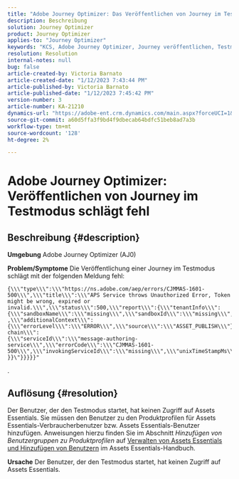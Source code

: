 ```yaml
---
title: "Adobe Journey Optimizer: Das Veröffentlichen von Journey im Testmodus schlägt fehl."
description: Beschreibung
solution: Journey Optimizer
product: Journey Optimizer
applies-to: "Journey Optimizer"
keywords: "KCS, Adobe Journey Optimizer, Journey veröffentlichen, Testmodus, schlägt fehl, AJO"
resolution: Resolution
internal-notes: null
bug: false
article-created-by: Victoria Barnato
article-created-date: "1/12/2023 7:43:44 PM"
article-published-by: Victoria Barnato
article-published-date: "1/12/2023 7:45:42 PM"
version-number: 3
article-number: KA-21210
dynamics-url: "https://adobe-ent.crm.dynamics.com/main.aspx?forceUCI=1&pagetype=entityrecord&etn=knowledgearticle&id=7892a466-b192-ed11-aad1-6045bd006d92"
source-git-commit: a60d5ffa3f9bd4f9dbecab64bdfc51beb8ad7a3b
workflow-type: tm+mt
source-wordcount: '128'
ht-degree: 2%

---
```


# Adobe Journey Optimizer: Veröffentlichen von Journey im Testmodus schlägt fehl

## Beschreibung {#description}

<b>Umgebung</b>
Adobe Journey Optimizer (AJ0)


<b>Problem/Symptome</b>
Die Veröffentlichung einer Journey im Testmodus schlägt mit der folgenden Meldung fehl:


```
{\\\"type\\\":\\\"https://ns.adobe.com/aep/errors/CJMMAS-1601-500\\\",\\\"title\\\":\\\"APS Service throws Unauthorized Error, Token might be wrong, expired or invalid.\\\",\\\"status\\\":500,\\\"report\\\":{\\\"tenantInfo\\\":
{\\\"sandboxName\\\":\\\"missing\\\",\\\"sandboxId\\\":\\\"missing\\\",\\\"imsOrgId\\\":\\\"missing\\\"}
,\\\"additionalContext\\\":{\\\"errorLevel\\\":\\\"ERROR\\\",\\\"source\\\":\\\"ASSET_PUBLISH\\\"}},\\\"error-chain\\\":
{\\\"serviceId\\\":\\\"message-authoring-service\\\",\\\"errorCode\\\":\\\"CJMMAS-1601-500\\\",\\\"invokingServiceId\\\":\\\"missing\\\",\\\"unixTimeStampMs\\\":«REDACTED»}
}}\"}}}}}"
```

.

## Auflösung {#resolution}


Der Benutzer, der den Testmodus startet, hat keinen Zugriff auf Assets Essentials. Sie müssen den Benutzer zu den Produktprofilen für Assets Essentials-Verbraucherbenutzer bzw. Assets Essentials-Benutzer hinzufügen. Anweisungen hierzu finden Sie im Abschnitt *Hinzufügen von Benutzergruppen zu Produktprofilen* auf [Verwalten von Assets Essentials und Hinzufügen von Benutzern](https://experienceleague.adobe.com/docs/experience-manager-assets-essentials/help/get-started-admins/deploy-administer.html?lang=en#add-users-to-product-profiles) im Assets Essentials-Handbuch.

<b>Ursache</b>
Der Benutzer, der den Testmodus startet, hat keinen Zugriff auf Assets Essentials.
